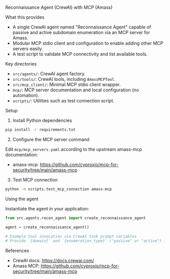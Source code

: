 Reconnaissance Agent (CrewAI) with MCP (Amass)

What this provides

- A single CrewAI agent named "Reconnaissance Agent" capable of passive and active subdomain enumeration via an MCP server for Amass.
- Modular MCP stdio client and configuration to enable adding other MCP servers easily.
- A test script to validate MCP connectivity and list available tools.

Key directories

- `src/agents/`: CrewAI agent factory.
- `src/tools/`: CrewAI tools, including `AmassMCPTool`.
- `src/mcp_client/`: Minimal MCP stdio client wrapper.
- `mcp/`: MCP server documentation and local configuration (no automation).
- `scripts/`: Utilities such as test connection script.

Setup

1) Install Python dependencies

```bash
pip install -r requirements.txt
```

2) Configure the MCP server command

Edit `mcp/mcp_servers.yaml` according to the upstream amass-mcp documentation:

- amass-mcp: https://github.com/cyproxio/mcp-for-security/tree/main/amass-mcp

3) Test MCP connection

```bash
python -m scripts.test_mcp_connection amass-mcp
```

Using the agent

Instantiate the agent in your application:

```python
from src.agents.recon_agent import create_reconnaissance_agent

agent = create_reconnaissance_agent()

# Example tool invocation via CrewAI task prompt variables
# Provide `{domain}` and `{enumeration_type}` ("passive" or "active") in your task inputs.
```

References

- CrewAI docs: https://docs.crewai.com/
- Amass MCP: https://github.com/cyproxio/mcp-for-security/tree/main/amass-mcp


